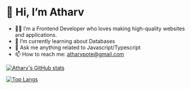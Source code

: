 # 👋 Hi, I’m Atharv

- 👨‍💻 I’m a Frontend Developer who loves making high-quality websites and applications.
- 🌱 I’m currently learning about Databases
- 💭 Ask me anything related to Javascript/Typescript
- 📫 How to reach me: atharvpote@gmail.com

<!---
atharvpote/atharvpote is a ✨ special ✨ repository because its `README.md` (this file) appears on your GitHub profile.
You can click the Preview link to take a look at your changes.
--->
[![Atharv's GitHub stats](https://github-readme-stats.vercel.app/api?username=atharvpote)](https://github.com/anuraghazra/github-readme-stats)

[![Top Langs](https://github-readme-stats.vercel.app/api/top-langs/?username=atharvpote)](https://github.com/anuraghazra/github-readme-stats)

